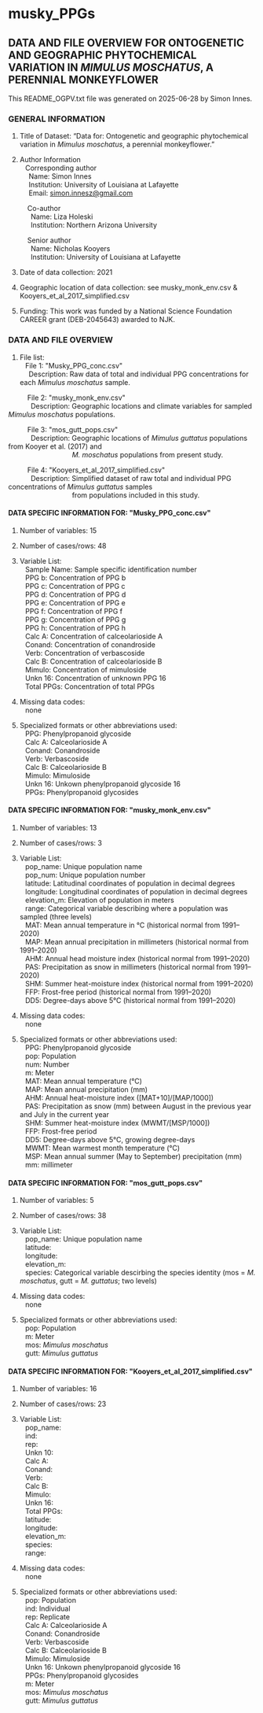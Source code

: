 # musky_PPGs

## DATA AND FILE OVERVIEW FOR ONTOGENETIC AND GEOGRAPHIC PHYTOCHEMICAL VARIATION IN <i>MIMULUS MOSCHATUS</i>, A PERENNIAL MONKEYFLOWER

This README_OGPV.txt file was generated on 2025-06-28 by Simon Innes.

### GENERAL INFORMATION

1. Title of Dataset: “Data for: Ontogenetic and geographic phytochemical variation in <i>Mimulus moschatus</i>, a perennial monkeyflower.”

2. Author Information \
&ensp; Corresponding author \
&emsp; Name: Simon Innes \
&emsp; Institution: University of Louisiana at Lafayette \
&emsp; Email: simon.innesz@gmail.com 

&emsp;&emsp;&ensp; Co-author \
&emsp;&emsp;&ensp;&ensp; Name: Liza Holeski \
&emsp;&emsp;&ensp;&ensp; Institution: Northern Arizona University 

&emsp;&emsp;&ensp; Senior author \
&emsp;&emsp;&ensp;&ensp; Name: Nicholas Kooyers \
&emsp;&emsp;&ensp;&ensp; Institution: University of Louisiana at Lafayette 

3. Date of data collection: 2021

4. Geographic location of data collection: see musky_monk_env.csv & Kooyers_et_al_2017_simplified.csv

5. Funding: This work was funded by a National Science Foundation CAREER grant (DEB-2045643) awarded to NJK.

### DATA AND FILE OVERVIEW

1. File list: \
&ensp; File 1: "Musky_PPG_conc.csv" \
&emsp; Description: Raw data of total and individual PPG concentrations for each <i>Mimulus moschatus</i> sample.

&emsp;&emsp;&ensp; File 2: "musky_monk_env.csv" \
&emsp;&emsp;&ensp;&ensp; Description: Geographic locations and climate variables for sampled <i>Mimulus moschatus</i> populations.

&emsp;&emsp;&ensp; File 3: "mos_gutt_pops.csv" \
&emsp;&emsp;&ensp;&ensp; Description: Geographic locations of <i>Mimulus guttatus</i> populations from Kooyer et al. (2017) and \
&emsp;&emsp;&ensp;&ensp;&ensp;&ensp;&ensp;&ensp;&ensp;&ensp;&ensp;&ensp;&ensp;&ensp;&ensp;&ensp; <i>M. moschatus</i> populations from present study.

&emsp;&emsp;&ensp; File 4: "Kooyers_et_al_2017_simplified.csv" \
&emsp;&emsp;&ensp;&ensp; Description: Simplified dataset of raw total and individual PPG concentrations of <i>Mimulus guttatus</i> samples \
&emsp;&emsp;&ensp;&ensp;&ensp;&ensp;&ensp;&ensp;&ensp;&ensp;&ensp;&ensp;&ensp;&ensp;&ensp;&ensp; from populations included in this study.


#### DATA SPECIFIC INFORMATION FOR: "Musky_PPG_conc.csv"

1. Number of variables: 15

2. Number of cases/rows: 48

3. Variable List: \
&ensp; Sample Name: Sample specific identification number \
&ensp; PPG b: Concentration of PPG b \
&ensp; PPG c: Concentration of PPG c \
&ensp; PPG d: Concentration of PPG d \
&ensp; PPG e: Concentration of PPG e \
&ensp; PPG f: Concentration of PPG f \
&ensp; PPG g: Concentration of PPG g \
&ensp; PPG h: Concentration of PPG h \
&ensp; Calc A: Concentration of calceolarioside A \
&ensp; Conand: Concentration of conandroside \
&ensp; Verb: Concentration of verbascoside \
&ensp; Calc B: Concentration of calceolarioside B \
&ensp; Mimulo: Concentration of mimuloside \
&ensp; Unkn 16: Concentration of unknown PPG 16 \
&ensp; Total PPGs: Concentration of total PPGs

4. Missing data codes: \
&ensp; none

5. Specialized formats or other abbreviations used: \
&ensp; PPG: Phenylpropanoid glycoside \
&ensp; Calc A: Calceolarioside A \
&ensp; Conand: Conandroside \
&ensp; Verb: Verbascoside \
&ensp; Calc B: Calceolarioside B \
&ensp; Mimulo: Mimuloside \
&ensp; Unkn 16: Unkown phenylpropanoid glycoside 16 \
&ensp; PPGs: Phenylpropanoid glycosides


#### DATA SPECIFIC INFORMATION FOR: "musky_monk_env.csv"

1. Number of variables: 13

2. Number of cases/rows: 3

3. Variable List: \
&ensp; pop_name: Unique population name \
&ensp; pop_num: Unique population number \
&ensp; latitude: Latitudinal coordinates of population in decimal degrees \
&ensp; longitude: Longitudinal coordinates of population in decimal degrees \
&ensp; elevation_m: Elevation of population in meters \
&ensp; range: Categorical variable describing where a population was sampled (three levels) \
&ensp; MAT: Mean annual temperature in °C (historical normal from 1991–2020) \
&ensp; MAP: Mean annual precipitation in millimeters (historical normal from 1991–2020) \
&ensp; AHM: Annual head moisture index (historical normal from 1991–2020) \
&ensp; PAS: Precipitation as snow in millimeters (historical normal from 1991–2020) \
&ensp; SHM: Summer heat-moisture index (historical normal from 1991–2020) \
&ensp; FFP: Frost-free period (historical normal from 1991–2020) \
&ensp; DD5: Degree-days above 5°C (historical normal from 1991–2020)

5. Missing data codes: \
&ensp; none

6. Specialized formats or other abbreviations used: \
&ensp; PPG: Phenylpropanoid glycoside \
&ensp; pop: Population \
&ensp; num: Number \
&ensp; m: Meter \
&ensp; MAT: Mean annual temperature (°C) \
&ensp; MAP: Mean annual precipitation (mm) \
&ensp; AHM: Annual heat-moisture index ([MAT+10]/[MAP/1000]) \
&ensp; PAS: Precipitation as snow (mm) between August in the previous year and July in the current year \
&ensp; SHM: Summer heat-moisture index (MWMT/[MSP/1000])\
&ensp; FFP: Frost-free period \
&ensp; DD5: Degree-days above 5°C, growing degree-days \
&ensp; MWMT: Mean warmest month temperature (°C) \
&ensp; MSP: Mean annual summer (May to September) precipitation (mm) \
&ensp; mm: millimeter


#### DATA SPECIFIC INFORMATION FOR: "mos_gutt_pops.csv"

1. Number of variables: 5

2. Number of cases/rows: 38

3. Variable List: \
&ensp; pop_name: Unique population name \
&ensp; latitude: \
&ensp; longitude: \
&ensp; elevation_m: \
&ensp; species: Categorical variable descirbing the species identity (mos = <i>M. moschatus</i>, gutt = <i>M. guttatus</i>; two levels)

5. Missing data codes: \
&ensp; none

6. Specialized formats or other abbreviations used: \
&ensp; pop: Population \
&ensp; m: Meter \
&ensp; mos: <i>Mimulus moschatus</i> \
&ensp; gutt: <i>Mimulus guttatus</i>


#### DATA SPECIFIC INFORMATION FOR: "Kooyers_et_al_2017_simplified.csv"

1. Number of variables: 16

2. Number of cases/rows: 23

3. Variable List: \
&ensp; pop_name: \
&ensp; ind: \
&ensp; rep: \
&ensp; Unkn 10: \
&ensp; Calc A: \
&ensp; Conand: \
&ensp; Verb: \
&ensp; Calc B: \
&ensp; Mimulo: \
&ensp; Unkn 16: \
&ensp; Total PPGs: \
&ensp; latitude: \
&ensp; longitude: \
&ensp; elevation_m: \
&ensp; species: \
&ensp; range:


5. Missing data codes: \
&ensp; none

6. Specialized formats or other abbreviations used: \
&ensp; pop: Population \
&ensp; ind: Individual \
&ensp; rep: Replicate \
&ensp; Calc A: Calceolarioside A \
&ensp; Conand: Conandroside \
&ensp; Verb: Verbascoside \
&ensp; Calc B: Calceolarioside B \
&ensp; Mimulo: Mimuloside \
&ensp; Unkn 16: Unkown phenylpropanoid glycoside 16 \
&ensp; PPGs: Phenylpropanoid glycosides \
&ensp; m: Meter \
&ensp; mos: <i>Mimulus moschatus</i> \
&ensp; gutt: <i>Mimulus guttatus</i>

